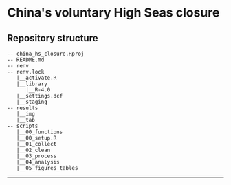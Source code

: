 # China's voluntary High Seas closure


## Repository structure 

```
-- china_hs_closure.Rproj
-- README.md
-- renv
-- renv.lock
   |__activate.R
   |__library
      |__R-4.0
   |__settings.dcf
   |__staging
-- results
   |__img
   |__tab
-- scripts
   |__00_functions
   |__00_setup.R
   |__01_collect
   |__02_clean
   |__03_process
   |__04_analysis
   |__05_figures_tables
```

---------
